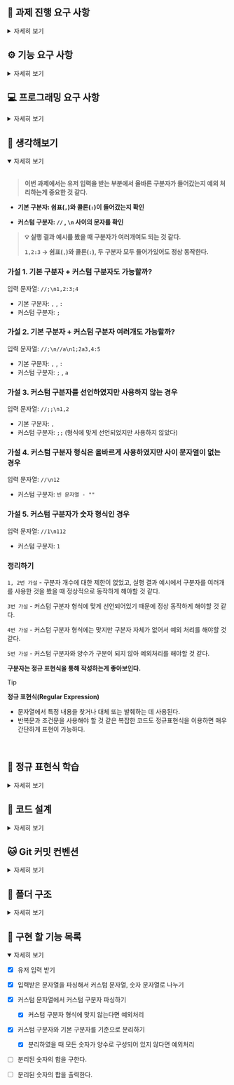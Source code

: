 ## 🏁 과제 진행 요구 사항

<details>
<summary>자세히 보기</summary>

- 미션은 과제를 포크하고 클론하는 것으로 시작한다.

- 기능을 구현하기 전 `README.md` 에 구현 할 기능 목록을 정리하여 추가한다.

- Git의 커밋 단위는 앞 단계에서 `README.md`에 정리한 기능 목록 단위로 추가한다.

</details>

## ⚙️ 기능 요구 사항

<details>
<summary>자세히 보기</summary>

<br/>

> **입력한 문자열에서 숫자를 추출하여 더하는 계산기를 구현한다.**

- 쉼표, 콜론을 구분자로 가지는 문자열을 전달하는 경우 구분자를 기준으로 분리한 각 숫자의 합을 반환한다.

  - ex) `"" => 0 / "1,2" => 3 / "1,2,3" => 6 / "1,2:3" => 6`

- 기본 구분자(쉼표, 콜론) 외에 커스텀 구분자를 지정할 수 있다. 커스텀 구분자는 문자열 앞 부분의 `//` 와 `\n` 사이에 위치하는 문자를 커스텀 구분자로 사용한다.
  - ex) `"//;\n1;2;3"` 을 입력하면 구분자는 세미콜론이며 결과 값은 `6`이 반환되어야 한다.
- 사용자가 잘못된 값을 입력할 경우 `[ERROR]` 로 시작하는 메세지와 함께 `Error` 를 발생시킨 후 애플리케이션을 종료되어야 한다.

### 📸 입출력 요구 사항

- 입력: 구분자와 양수로 구성된 문자열
- 출력: 덧셈 결과

실행 결과 예시

```tsx
덧셈할 문자열을 입력해 주세요. -> 출력
1,2,3 -> 입력
결과 : 6 -> 출력
```

</details>

## 💻 프로그래밍 요구 사항

<details>
<summary>자세히 보기</summary>

- Node.js 20.17.0 버전에서 실행 가능해야 한다.
- 프로그램 실행의 시작점은 `App.js` 의 `run()` 이다.
- `package.json` 은 변경할 수 없으며, 제공된 라이브러리만 사용해야 한다.
- 프로그램 종료 시 `process.exit()`를 호출하지 않는다.
- 프로그래밍 요구 사항에서 달리 명시하지 않는 한 파일, 패키지 등의 이름을 바꾸거나 이동하지 않는다.
- 자바스크립트 코드 컨벤션을 지키면서 코드를 작성한다.

</details>

## 🤔 생각해보기

<details open>
<summary>자세히 보기</summary>

<br/>

> **이번 과제에서는 유저 입력을 받는 부분에서 올바른 구분자가 들어갔는지 예외 처리하는게 중요한 것 같다.**

- **기본 구분자: 쉼표(`,`)와 콜론(`:`)이 들어갔는지 확인**

- **커스텀 구분자: `//` , `\n` 사이의 문자를 확인**

> **💡 실행 결과 예시를 봤을 때 구분자가 여러개여도 되는 것 같다.**
>
> **`1,2:3` → 쉼표(`,`)와 콜론(`:`), 두 구분자 모두 들어가있어도 정상 동작한다.**

### 가설 1. 기본 구분자 + 커스텀 구분자도 가능할까?

입력 문자열: `//;\n1,2:3;4`

- 기본 구분자: `,` , `:`
- 커스텀 구분자: `;`

### 가설 2. 기본 구분자 + 커스텀 구분자 여러개도 가능할까?

입력 문자열: `//;\n//a\n1;2a3,4:5`

- 기본 구분자: `,` , `:`
- 커스텀 구분자: `;` , `a`

### 가설 3. 커스텀 구분자를 선언하였지만 사용하지 않는 경우

입력 문자열: `//;;\n1,2`

- 기본 구분자: `,`
- 커스텀 구분자: `;;` (형식에 맞게 선언되었지만 사용하지 않았다)

### 가설 4. 커스텀 구분자 형식은 올바르게 사용하였지만 사이 문자열이 없는 경우

입력 문자열: `//\n12`

- 커스텀 구분자: `빈 문자열 - ""`

### 가설 5. 커스텀 구분자가 숫자 형식인 경우

입력 문자열: `//1\n112`

- 커스텀 구분자: `1`

### 정리하기

`1, 2번 가설` - 구분자 개수에 대한 제한이 없었고, 실행 결과 예시에서 구분자를 여러개를 사용한 것을 봤을 때 정상적으로 동작하게 해야할 것 같다.

`3번 가설` - 커스텀 구분자 형식에 맞게 선언되어있기 때문에 정상 동작하게 해야할 것 같다.

`4번 가설` - 커스텀 구분자 형식에는 맞지만 구분자 자체가 없어서 예외 처리를 해야할 것 같다.

`5번 가설` - 커스텀 구분자와 양수가 구분이 되지 않아 예외처리를 해야할 것 같다.

**구분자는 정규 표현식을 통해 작성하는게 좋아보인다.**

> [!TIP]  
> **정규 표현식(Regular Expression)**
>
> - 문자열에서 특정 내용을 찾거나 대체 또는 발췌하는 데 사용된다.
> - 반복문과 조건문을 사용해야 할 것 같은 복잡한 코드도 정규표현식을 이용하면 매우 간단하게 표현이 가능하다.

&nbsp;

</details>

## 🧶 정규 표현식 학습

<details>
<summary>자세히 보기</summary>

<br>
<a href="https://inpa.tistory.com/entry/JS-📚-정규식-RegExp-누구나-이해하기-쉽게-정리#정규_표현식regular_expression">
학습 자료: 📚 JavaScript 정규 표현식 문법 총정리 + 응용 예제
</a>

### 메서드

```tsx
const regex = new RegExp(/apple/);
const string = "Hello banana and apple";
const test = regex.test(string); // true
const match = string.match(regex);
// ['apple', index: 17, input: 'Hello banana and apple', groups: undefined]
// [0] = 매치된 문자열
// [1] = 매치된 문자열의 시작 인덱스
// [2] = 원본 입력 문자열
// [3] = 명명된 캡처 그룹의 결과
const replace = string.replace(regex, "orange"); // Hello banana and orange
```

### 플래그

| Flag | Description                            |
| :--: | -------------------------------------- |
|  i   | 대소문자 구분 X                        |
|  g   | 문자열 내의 모든 패턴 검색             |
|  m   | 문자열의 행이 바뀌더라도 검색          |
|  s   | 모든 문자 정규식이 개행 문자 `\n` 포함 |
|  u   | 유니코드 전체를 지원                   |
|  y   | 문자 내 특정 위치에서 검색을 진행      |

### 특정 문자 숫자 매칭 패턴

|  Pattern   | Description                                                             |
| :--------: | ----------------------------------------------------------------------- |
|   a-zA-Z   | 영어 알파벳(-으로 범위 지정)                                            |
| ㄱ-ㅎ가-힣 | 한글 문자(-으로 범위 지정)                                              |
|    0-9     | 숫자(-으로 범위 지정)                                                   |
|     .      | 모든 문자열(숫자, 한글, 영어, 특수기호, 공백 모두) <br/> 단, 줄바꿈은 X |
|     \d     | 숫자                                                                    |
|     \D     | 숫자가 아닌 것                                                          |
|     \w     | 언더바를 포함한 영숫자 문자 `[A-Za-z0-9_]` 와 동일                      |
|     \W     | `\w` 가 아닌 것                                                         |

### 검색 기준 패턴

| **Symbol**  | Description                                                                                                          |
| :---------: | -------------------------------------------------------------------------------------------------------------------- |
|     \|      | OR, `a\| b`                                                                                                          |
|     []      | 괄호 안의 문자들 중 하나 <br/> `/abc/`: abc 포함 <br/> `/[abc]/`: a or b or c <br/> `[다-바]` : 다 or 라 or 마 or 바 |
| **[^문자]** | 괄호 안의 문자를 제외한 것 <br/> `[^ab]`: a, b 문자를 제외                                                           |
|      .      | 모든 문자열(숫자, 한글, 영어, 특수기호, 공백 모두) <br/> 단, 줄바꿈은 X                                              |
| **^문자열** | 특정 문자열로 시작 `/^www/`                                                                                          |
| **문자열$** | 특정 문자열로 끝남 `/com$/`                                                                                          |

### 갯수 반복 패턴

| **Symbol** | Description                                               |
| :--------: | --------------------------------------------------------- |
|     ?      | 없거나 최대 한 개                                         |
|     \*     | 없거나 있거나                                             |
|     +      | 최소 한개 또는 여러개                                     |
|    \*?     | 0개 이상의 문자와 매치 <br/> 가능한 적은 수의 문자와 매치 |
|     +?     | 1개 이상의 문자와 매치 <br/> 가능한 적은 수의 문자와 매치 |
|    {n}     | n개                                                       |
|   {Min,}   | 최소 Min개 이상                                           |
| {Min, Max} | 최소 Min개 이상, 최대 Max개 이하                          |

### 그룹 패턴

| **Symbol** | Description                                                  |
| :--------: | ------------------------------------------------------------ |
|     ()     | 괄호 안의 패턴을 하나의 단위로 취급 <br/> 결과를 따로 저장 O |
| (?: 패턴)  | 괄호 안의 패턴을 하나의 단위로 취급 <br/> 결과를 따로 저장 X |
|    (?=)    | 뒤에 특정 패턴이 오는 위치를 찾지만, 그 패턴은 결과에 포함 X |
|    (?!)    | 뒤에 특정 패턴이 오지 않는 위치를 찾는다.                    |
|    (?≤)    | 앞에 특정 패턴이 오는 위치를 찾지만, 그 패턴은 결과에 포함 X |
|   (?<!)    | 앞에 특정 패턴이 오지 않는 위치를 찾는다.                    |

### 필요한 정규 표현식 만들어보기

`//` 로 시작하고 `\n`로 끝나는 문자열의 사이에 있는 문자(최소 1글자 이상, 숫자 형식 X) 가져오기

```tsx
const regex = new RegExp(/^\/\/([^0-9\n]+)\n/gm);

// 작성한 정규 표현식 까보기
^\/\/: 줄의 시작(^)에 "//"가 있어야 한다.("/"를 문자 그대로 사용하고 싶을 때 이스케이프(\)해야 한다)
([^0-9\n]+): 숫자와 줄바꿈 문자를 제외한 모든 문자가 하나 이상 있어야 한다.
\n: "\n" 문자로 끝나야 한다.
/gm: 모든 문자를 검색하고, "\n" 줄바꿈 문자가 들어가기 때문에 다중 행 모드를 활성화한다.
```

</details>

## 📝 코드 설계

<details>
<summary>자세히 보기</summary>

1.  유저 입력을 받는다.(출력 메세지를 인자로 넘겨준다 - `덧셈할 문자열을 입력해 주세요.`)
2.  입력 받은 문자열에서 커스텀 구분자 파싱한다.

    2-1. 커스텀 구분자 형식에 맞지 않는다면 예외 처리한다.

    → `[ERROR] 커스텀 형식(//, \n 사이에 숫자 형식이 아닌 문자 1자 이상)에 맞게 입력해 주세요.`

3.  커스텀 구분자와 기본 구분자들을 기준으로 분리한다.

    3-1. 기본 구분자, 커스텀 구분자 외의 구분자를 사용했다면 예외 처리한다.

    → `[ERROR] 기본 구분자, 커스텀 구분자 외에 구분자는 사용할 수 없습니다.`

    3-2. 분리하였을 때 모든 숫자가 양수로 구성되어 있지 않다면 예외 처리한다.

    → `[ERROR] 분리된 숫자는 모두 양수여야 합니다.`

4.  분리 된 숫자(양수)의 합을 구한다
5.  분리 된 숫자의 합을 출력한다.

</details>

## 🐱 Git 커밋 컨벤션

<details>
<summary>자세히 보기</summary>

|   Type   | Description                                           |
| :------: | ----------------------------------------------------- |
|   init   | 초기 설정                                             |
|   feat   | 새로운 기능 추가                                      |
|   fix    | 버그 수정                                             |
| refactor | 코드 리팩토링                                         |
| comment  | 필요한 주석 추가 및 변경                              |
|  chore   | 패키지 매니저 수정, 그 외 기타 수정 ex) `.gitnore` 등 |
|  rename  | 파일 혹은 폴더명을 수정하거나 옮기는 작업만인 경우    |
|  remove  | 파일을 삭제하는 작업만 수행한 경우                    |
|   docs   | 문서 수정                                             |
|   test   | 테스트 코드 작성 및 수정                              |

</details>

## 📂 폴더 구조

<details>
<summary>자세히 보기</summary>

</details>

## 🎯 구현 할 기능 목록

<details open>
<summary>자세히 보기</summary>

- [x] 유저 입력 받기

- [x] 입력받은 문자열을 파싱해서 커스텀 문자열, 숫자 문자열로 나누기

- [x] 커스텀 문자열에서 커스텀 구분자 파싱하기

  - [x] 커스텀 구분자 형식에 맞지 않는다면 예외처리

- [x] 커스텀 구분자와 기본 구분자를 기준으로 분리하기

  - [x] 분리하였을 때 모든 숫자가 양수로 구성되어 있지 않다면 예외처리

- [ ] 분리된 숫자의 합을 구한다.

- [ ] 분리된 숫자의 합을 출력한다.

</details>
